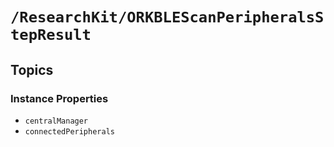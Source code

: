 # ``/ResearchKit/ORKBLEScanPeripheralsStepResult``

<!-- The content below this line is auto-generated and is redundant. You should either incorporate it into your content above this line or delete it. -->

## Topics

### Instance Properties

- ``centralManager``
- ``connectedPeripherals``